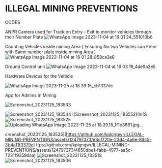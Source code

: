 # ILLEGAL MINING PREVENTIONS
 CODES

ANPR Camera used for Track on Entry - Exit to monitor vehicles through their Number Plate
![WhatsApp Image 2023-11-04 at 16 01 24_551010b6](https://github.com/kplgngwr/ILLEGAL-MINING-PREVENTIONS/assets/124797373/383ef429-92f8-4ce5-a41e-9a895b8152c4)

Counting Vehicles inside mining Area ( Ensuring No two Vehicles can Enter with Same number plate inside mining Area )
![WhatsApp Image 2023-11-04 at 16 01 28_858ca3e8](https://github.com/kplgngwr/ILLEGAL-MINING-PREVENTIONS/assets/124797373/baac65ad-0c2e-4466-bbc0-4234802a513d)


Ground Control unit
![WhatsApp Image 2023-11-04 at 16 03 19_4de9a2e5](https://github.com/kplgngwr/ILLEGAL-MINING-PREVENTIONS/assets/124797373/145294bf-9b76-4a12-be44-34920f90e17c)

Hardware Devices for the Vehicle 

![WhatsApp Image 2023-11-25 at 18 39 15_cb1337dc](https://github.com/kplgngwr/ILLEGAL-MINING-PREVENTIONS/assets/124797373/cdf02988-3eb9-4b97-a46f-d8b9fb6e0719)


App for Admins in Mining 



![Screenshot_20231125_183533](https://github.com/kplgngwr/ILLEGAL-MINING-PREVENTIONS/assets/124797373/ebccbc52-1439-4b29-8b5c-0190acf93fdb)

![Screenshot_20231125_183544](https://github.com/kplgngwr/ILLEGAL-MINING-PREVENTIONS/assets/124797373/7b33862f-f0f3-49cc-91c2-9b1aa0eb9e5e)
![Screenshot_20231125_183552](h![S![Screenshot_20231125_183525](https://github.com/kplgngwr/ILLEGAL-MINING-PREVENTIONS/assets/124797373/f321223e-f0e9-48cd-98c9-1f6389a0b264)![Uploading WhatsApp Image 2023-11-25 at 18.39.15_1f1e3681.jpg…]()

creenshot_20231125_183525](https://github.com/kplgngwr/ILLEGAL-MINING-PREVENTIONS/assets/124797373/e3cf720e-23d4-4a6e-89c5-3b4a11f3379e)
ttps://github.com/kplgngwr/ILLEGAL-MINING-PREVENTIONS/assets/124797373/4650dbe1-fabb-4977-aa5c-7231f9359daa)
![Screenshot_20231125_183518](https://github.com/kplgngwr/ILLEGAL-MINING-PREVENTIONS/assets/124797373/d0f9e027-4aa5-408f-aa41-140775071942)
![Screenshot_20231125_183506](https://github.com/kplgngwr/ILLEGAL-MINING-PREVENTIONS/assets/124797373/05f0eab7-1c2a-4927-ae06-d31d4fd13b73)

